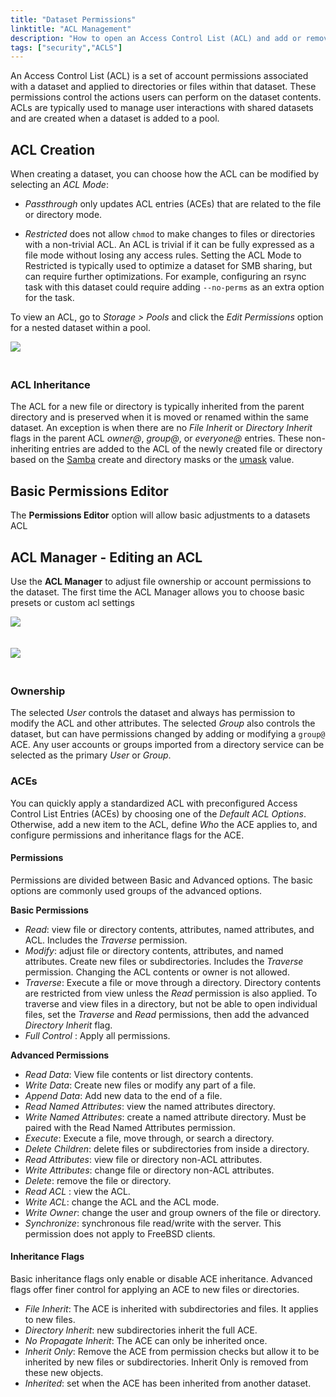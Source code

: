```yaml
---
title: "Dataset Permissions"
linktitle: "ACL Management"
description: "How to open an Access Control List (ACL) and add or remove Access Control Entries (ACEs)."
tags: ["security","ACLS"]
---
```


An Access Control List (ACL) is a set of account permissions associated with a dataset and applied to directories or files within that dataset.
These permissions control the actions users can perform on the dataset contents.
ACLs are typically used to manage user interactions with shared datasets and are created when a dataset is added to a pool.

## ACL Creation

When creating a dataset, you can choose how the ACL can be modified by selecting an *ACL Mode*:

* *Passthrough* only updates ACL entries (ACEs) that are related to the file or directory mode.

* *Restricted* does not allow `chmod` to make changes to files or directories with a non-trivial ACL.
  An ACL is trivial if it can be fully expressed as a file mode without losing any access rules.
  Setting the ACL Mode to Restricted is typically used to optimize a dataset for SMB sharing, but can require further optimizations.
  For example, configuring an rsync task with this dataset could require adding `--no-perms` as an extra option for the task.

To view an ACL, go to *Storage > Pools* and click the *Edit Permissions* option for a nested dataset within a pool.

<img src="/images/dataset-options.png"><replace this image>
<br><br>

### ACL Inheritance

The ACL for a new file or directory is typically inherited from the parent directory and is preserved when it is moved or renamed within the same dataset.
An exception is when there are no *File Inherit* or *Directory Inherit* flags in the parent ACL *owner@*, *group@*, or *everyone@* entries.
These non-inheriting entries are added to the ACL of the newly created file or directory based on the [Samba](https://wiki.samba.org/index.php/Main_Page) create and directory masks or the [umask](https://www.freebsd.org/cgi/man.cgi?query=umask&sektion=2) value.

## Basic Permissions Editor

The **Permissions Editor** option will allow basic adjustments to a datasets ACL

<insert a screenshot of the basic ACL window>

## ACL Manager - Editing an ACL

Use the **ACL Manager** to adjust file ownership or account permissions to the dataset. The first time the ACL Manager allows you to choose basic presets or custom acl settings

<img src="/images/acl-manager.png"><replace this screenshot with the presets>
<br><br>
  
<img src="/images/acl-manager.png"><replace this screenshot with the custom ACL screen>
<br><br>

### Ownership

The selected *User* controls the dataset and always has permission to modify the ACL and other attributes.
The selected *Group* also controls the dataset, but can have permissions changed by adding or modifying a `group@` ACE.
Any user accounts or groups imported from a directory service can be selected as the primary *User* or *Group*.

### ACEs

You can quickly apply a standardized ACL with preconfigured Access Control List Entries (ACEs) by choosing one of the *Default ACL Options*.
Otherwise, add a new item to the ACL, define *Who* the ACE applies to, and configure permissions and inheritance flags for the ACE.

#### Permissions

Permissions are divided between Basic and Advanced options.
The basic options are commonly used groups of the advanced options.

**Basic Permissions**

* *Read*: view file or directory contents, attributes, named attributes, and ACL.
  Includes the *Traverse* permission.
* *Modify*: adjust file or directory contents, attributes, and named attributes.
  Create new files or subdirectories.
  Includes the *Traverse* permission.
  Changing the ACL contents or owner is not allowed.
* *Traverse*: Execute a file or move through a directory.
  Directory contents are restricted from view unless the *Read* permission is also applied.
  To traverse and view files in a directory, but not be able to open individual files, set the *Traverse* and *Read* permissions, then add the advanced *Directory Inherit* flag.
* *Full Control* : Apply all permissions.

**Advanced Permissions**

* *Read Data*: View file contents or list directory contents.
* *Write Data*: Create new files or modify any part of a file.
* *Append Data*: Add new data to the end of a file.
* *Read Named Attributes*: view the named attributes directory.
* *Write Named Attributes*: create a named attribute directory. Must be paired with the Read Named Attributes permission.
* *Execute*: Execute a file, move through, or search a directory.
* *Delete Children*: delete files or subdirectories from inside a directory.
* *Read Attributes*: view file or directory non-ACL attributes.
* *Write Attributes*: change file or directory non-ACL attributes.
* *Delete*: remove the file or directory.
* *Read ACL* : view the ACL.
* *Write ACL*: change the ACL and the ACL mode.
* *Write Owner*: change the user and group owners of the file or directory.
* *Synchronize*: synchronous file read/write with the server. This permission does not apply to FreeBSD clients.

#### Inheritance Flags

Basic inheritance flags only enable or disable ACE inheritance.
Advanced flags offer finer control for applying an ACE to new files or directories.

* *File Inherit*: The ACE is inherited with subdirectories and files. It applies to new files.
* *Directory Inherit*: new subdirectories inherit the full ACE.
* *No Propagate Inherit*: The ACE can only be inherited once.
* *Inherit Only*: Remove the ACE from permission checks but allow it to be inherited by new files or subdirectories. Inherit Only is removed from these new objects.
* *Inherited*: set when the ACE has been inherited from another dataset.

